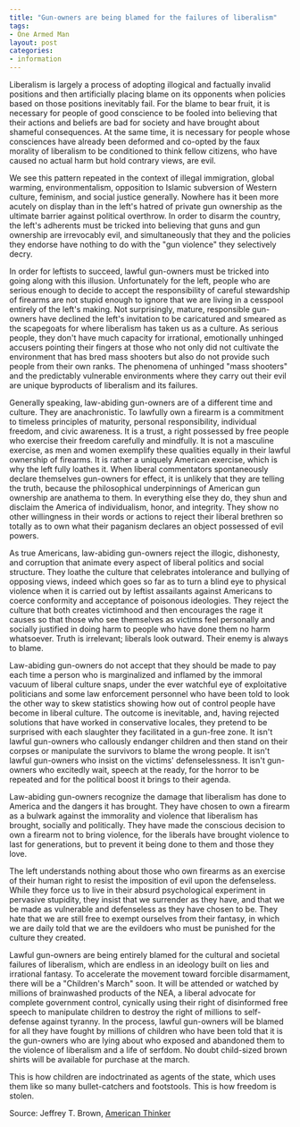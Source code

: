```yaml
---
title: "Gun-owners are being blamed for the failures of liberalism"
tags:
- One Armed Man
layout: post
categories:
- information
---
```


Liberalism is largely a process of adopting illogical and factually invalid positions and then artificially placing blame on its opponents when policies based on those positions inevitably fail. For the blame to bear fruit, it is necessary for people of good conscience to be fooled into believing that their actions and beliefs are bad for society and have brought about shameful consequences. At the same time, it is necessary for people whose consciences have already been deformed and co-opted by the faux morality of liberalism to be conditioned to think fellow citizens, who have caused no actual harm but hold contrary views, are evil.

We see this pattern repeated in the context of illegal immigration, global warming, environmentalism, opposition to Islamic subversion of Western culture, feminism, and social justice generally. Nowhere has it been more acutely on display than in the left's hatred of private gun ownership as the ultimate barrier against political overthrow. In order to disarm the country, the left's adherents must be tricked into believing that guns and gun ownership are irrevocably evil, and simultaneously that they and the policies they endorse have nothing to do with the "gun violence" they selectively decry.

In order for leftists to succeed, lawful gun-owners must be tricked into going along with this illusion. Unfortunately for the left, people who are serious enough to decide to accept the responsibility of careful stewardship of firearms are not stupid enough to ignore that we are living in a cesspool entirely of the left's making. Not surprisingly, mature, responsible gun-owners have declined the left's invitation to be caricatured and smeared as the scapegoats for where liberalism has taken us as a culture. As serious people, they don't have much capacity for irrational, emotionally unhinged accusers pointing their fingers at those who not only did not cultivate the environment that has bred mass shooters but also do not provide such people from their own ranks. The phenomena of unhinged "mass shooters" and the predictably vulnerable environments where they carry out their evil are unique byproducts of liberalism and its failures.

Generally speaking, law-abiding gun-owners are of a different time and culture. They are anachronistic. To lawfully own a firearm is a commitment to timeless principles of maturity, personal responsibility, individual freedom, and civic awareness. It is a trust, a right possessed by free people who exercise their freedom carefully and mindfully. It is not a masculine exercise, as men and women exemplify these qualities equally in their lawful ownership of firearms. It is rather a uniquely American exercise, which is why the left fully loathes it. When liberal commentators spontaneously declare themselves gun-owners for effect, it is unlikely that they are telling the truth, because the philosophical underpinnings of American gun ownership are anathema to them. In everything else they do, they shun and disclaim the America of individualism, honor, and integrity. They show no other willingness in their words or actions to reject their liberal brethren so totally as to own what their paganism declares an object possessed of evil powers.

As true Americans, law-abiding gun-owners reject the illogic, dishonesty, and corruption that animate every aspect of liberal politics and social structure. They loathe the culture that celebrates intolerance and bullying of opposing views, indeed which goes so far as to turn a blind eye to physical violence when it is carried out by leftist assailants against Americans to coerce conformity and acceptance of poisonous ideologies. They reject the culture that both creates victimhood and then encourages the rage it causes so that those who see themselves as victims feel personally and socially justified in doing harm to people who have done them no harm whatsoever. Truth is irrelevant; liberals look outward. Their enemy is always to blame.

Law-abiding gun-owners do not accept that they should be made to pay each time a person who is marginalized and inflamed by the immoral vacuum of liberal culture snaps, under the ever watchful eye of exploitative politicians and some law enforcement personnel who have been told to look the other way to skew statistics showing how out of control people have become in liberal culture. The outcome is inevitable, and, having rejected solutions that have worked in conservative locales, they pretend to be surprised with each slaughter they facilitated in a gun-free zone. It isn't lawful gun-owners who callously endanger children and then stand on their corpses or manipulate the survivors to blame the wrong people. It isn't lawful gun-owners who insist on the victims' defenselessness. It isn't gun-owners who excitedly wait, speech at the ready, for the horror to be repeated and for the political boost it brings to their agenda.

Law-abiding gun-owners recognize the damage that liberalism has done to America and the dangers it has brought. They have chosen to own a firearm as a bulwark against the immorality and violence that liberalism has brought, socially and politically. They have made the conscious decision to own a firearm not to bring violence, for the liberals have brought violence to last for generations, but to prevent it being done to them and those they love.

The left understands nothing about those who own firearms as an exercise of their human right to resist the imposition of evil upon the defenseless. While they force us to live in their absurd psychological experiment in pervasive stupidity, they insist that we surrender as they have, and that we be made as vulnerable and defenseless as they have chosen to be. They hate that we are still free to exempt ourselves from their fantasy, in which we are daily told that we are the evildoers who must be punished for the culture they created.

Lawful gun-owners are being entirely blamed for the cultural and societal failures of liberalism, which are endless in an ideology built on lies and irrational fantasy. To accelerate the movement toward forcible disarmament, there will be a "Children's March" soon. It will be attended or watched by millions of brainwashed products of the NEA, a liberal advocate for complete government control, cynically using their right of disinformed free speech to manipulate children to destroy the right of millions to self-defense against tyranny. In the process, lawful gun-owners will be blamed for all they have fought by millions of children who have been told that it is the gun-owners who are lying about who exposed and abandoned them to the violence of liberalism and a life of serfdom. No doubt child-sized brown shirts will be available for purchase at the march.

This is how children are indoctrinated as agents of the state, which uses them like so many bullet-catchers and footstools. This is how freedom is stolen.

Source: Jeffrey T. Brown, [American Thinker](https://www.americanthinker.com/articles/2018/03/gunowners_are_being_blamed_for_the_failures_of_liberalism_.html)